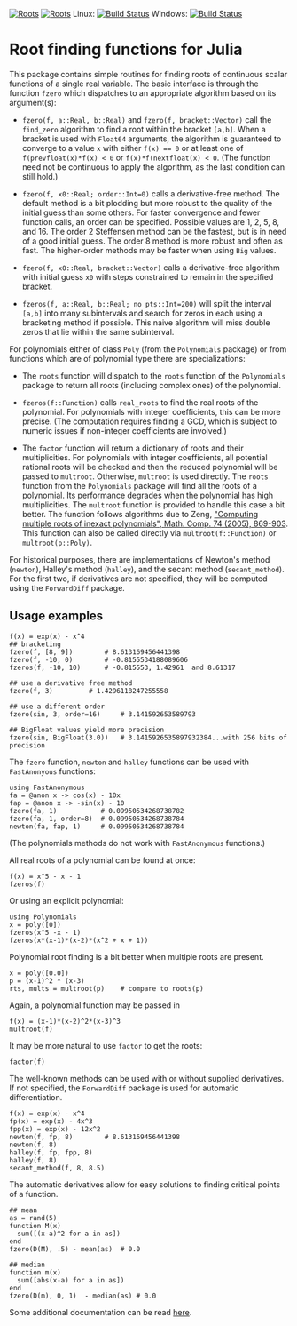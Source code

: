 [![Roots](http://pkg.julialang.org/badges/Roots_0.3.svg)](http://pkg.julialang.org/?pkg=Roots&ver=0.3)
[![Roots](http://pkg.julialang.org/badges/Roots_0.4.svg)](http://pkg.julialang.org/?pkg=Roots&ver=0.4)
Linux: [![Build Status](https://travis-ci.org/JuliaLang/Roots.jl.svg?branch=master)](https://travis-ci.org/JuliaLang/Roots.jl)
Windows: [![Build Status](https://ci.appveyor.com/api/projects/status/github/JuliaLang/Roots.jl?branch=master&svg=true)](https://ci.appveyor.com/project/jverzani/roots-jl)

# Root finding functions for Julia

This package contains simple routines for finding roots of continuous
scalar functions of a single real variable. The basic interface is
through the function `fzero` which dispatches to an appropriate
algorithm based on its argument(s):

* `fzero(f, a::Real, b::Real)` and `fzero(f,
  bracket::Vector)` call the `find_zero` algorithm to find a root
  within the bracket `[a,b]`.  When a bracket is used with `Float64`
  arguments, the algorithm is guaranteed to converge to a value `x`
  with either `f(x) == 0` or at least one of `f(prevfloat(x)*f(x) < 0`
  or `f(x)*f(nextfloat(x) < 0`. (The function need not be continuous
  to apply the algorithm, as the last condition can still hold.)

* `fzero(f, x0::Real; order::Int=0)` calls a
  derivative-free method. The default method is a bit plodding but
  more robust to the quality of the initial guess than some others.
  For faster convergence and fewer function calls, an order can be
  specified. Possible values are 1, 2, 5, 8, and 16. The order 2
  Steffensen method can be the fastest, but is in need of a good
  initial guess. The order 8 method is more robust and often as
  fast. The higher-order methods may be faster when using `Big` values.

* `fzero(f, x0::Real, bracket::Vector)` calls
  a derivative-free algorithm with initial guess `x0` with steps constrained
  to remain in the specified bracket.

* `fzeros(f, a::Real, b::Real; no_pts::Int=200)` will split
  the interval `[a,b]` into many subintervals and search for zeros in
  each using a bracketing method if possible. This naive algorithm
  will miss double zeros that lie within the same subinterval.


For polynomials either of class `Poly` (from the `Polynomials`
package) or from functions which are of polynomial type there are
specializations:

* The `roots` function will dispatch to the `roots` function of the
  `Polynomials` package to return all roots (including 
  complex ones) of the polynomial.


* `fzeros(f::Function)` calls `real_roots` to find the real roots of
  the polynomial. For polynomials with integer coefficients, this can
  be more precise. (The computation requires finding a GCD, which is
  subject to numeric issues if non-integer coefficients are involved.)

* The `factor` function will return a dictionary of roots and their
  multiplicities. For polynomials with integer coefficients, all
  potential rational roots will be checked and then the reduced
  polynomial will be passed to `multroot`. Otherwise, `multroot` is
  used directly.  The `roots` function from the `Polynomials` package
  will find all the roots of a polynomial. Its performance degrades
  when the polynomial has high multiplicities. The `multroot` function
  is provided to handle this case a bit better.  The function follows
  algorithms due to Zeng,
  ["Computing multiple roots of inexact polynomials", Math. Comp. 74 (2005), 869-903](http://www.ams.org/journals/mcom/2005-74-250/S0025-5718-04-01692-8/home.html).
  This function can also be called directly via
  `multroot(f::Function)` or `multroot(p::Poly)`.



For historical purposes, there are implementations of Newton's method
(`newton`), Halley's method (`halley`), and the secant method
(`secant_method`). For the first two, if derivatives are not
specified, they will be computed using the `ForwardDiff` package.


## Usage examples

```
f(x) = exp(x) - x^4
## bracketing
fzero(f, [8, 9])		# 8.613169456441398
fzero(f, -10, 0)		# -0.8155534188089606
fzeros(f, -10, 10)		# -0.815553, 1.42961  and 8.61317 

## use a derivative free method
fzero(f, 3)			# 1.4296118247255558

## use a different order
fzero(sin, 3, order=16)		# 3.141592653589793

## BigFloat values yield more precision
fzero(sin, BigFloat(3.0))	# 3.1415926535897932384...with 256 bits of precision
```

The `fzero` function, `newton` and `halley` functions can be used with `FastAnonyous` functions:

```
using FastAnonymous
fa = @anon x -> cos(x) - 10x
fap = @anon x -> -sin(x) - 10
fzero(fa, 1)           # 0.09950534268738782
fzero(fa, 1, order=8)  # 0.09950534268738784
newton(fa, fap, 1)     # 0.09950534268738784
```

(The polynomials methods do not work with `FastAnonymous` functions.)



All real roots of a polynomial can be found at once:

```
f(x) = x^5 - x - 1
fzeros(f)
```

Or using an explicit polynomial:

```
using Polynomials
x = poly([0])
fzeros(x^5 -x - 1)
fzeros(x*(x-1)*(x-2)*(x^2 + x + 1))
```


Polynomial root finding is a bit better when multiple roots are present.

```
x = poly([0.0])
p = (x-1)^2 * (x-3)
rts, mults = multroot(p)	# compare to roots(p)
```

Again, a polynomial function may be passed in

```
f(x) = (x-1)*(x-2)^2*(x-3)^3
multroot(f)
```

It may be more natural to use `factor` to get the roots:

```
factor(f)
```


The well-known methods can be used with or without supplied
derivatives. If not specified, the `ForwardDiff` package is used for
automatic differentiation.

```
f(x) = exp(x) - x^4
fp(x) = exp(x) - 4x^3
fpp(x) = exp(x) - 12x^2
newton(f, fp, 8)		# 8.613169456441398
newton(f, 8)	
halley(f, fp, fpp, 8)
halley(f, 8)
secant_method(f, 8, 8.5)
```

The automatic derivatives allow for easy solutions to finding critical
points of a function.

```
## mean
as = rand(5)
function M(x) 
  sum([(x-a)^2 for a in as])
end
fzero(D(M), .5) - mean(as)	# 0.0

## median
function m(x) 
  sum([abs(x-a) for a in as])
end
fzero(D(m), 0, 1)  - median(as)	# 0.0
```

Some additional documentation can be read [here](http://nbviewer.ipython.org/url/github.com/JuliaLang/Roots.jl/blob/master/doc/roots.ipynb?create=1).
